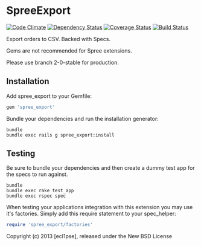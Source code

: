 SpreeExport
===========

[![Code Climate](https://codeclimate.com/github/ecl1pse/spree_flash_sales.png)](https://codeclimate.com/github/ecl1pse/spree_flash_sales)
[![Dependency Status](https://gemnasium.com/ecl1pse/spree_export.png)](https://gemnasium.com/ecl1pse/spree_export)
[![Coverage Status](https://coveralls.io/repos/ecl1pse/spree_export/badge.png)](https://coveralls.io/r/ecl1pse/spree_export)
[![Build Status](https://travis-ci.org/ecl1pse/spree_export.png?branch=master)](https://travis-ci.org/ecl1pse/spree_export)


Export orders to CSV. Backed with Specs.

Gems are not recommended for Spree extensions.

Please use branch 2-0-stable for production.

Installation
------------

Add spree_export to your Gemfile:

```ruby
gem 'spree_export'
```

Bundle your dependencies and run the installation generator:

```shell
bundle
bundle exec rails g spree_export:install
```

Testing
-------

Be sure to bundle your dependencies and then create a dummy test app for the specs to run against.

```shell
bundle
bundle exec rake test_app
bundle exec rspec spec
```

When testing your applications integration with this extension you may use it's factories.
Simply add this require statement to your spec_helper:

```ruby
require 'spree_export/factories'
```

Copyright (c) 2013 [ecl1pse], released under the New BSD License
